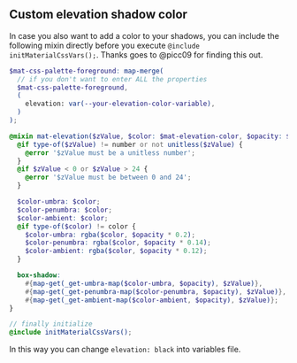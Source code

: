 ## Custom elevation shadow color

In case you also want to add a color to your shadows, you can include the following mixin directly before you execute `@include initMaterialCssVars();`. Thanks goes to @picc09 for finding this out.

```scss
$mat-css-palette-foreground: map-merge(
  // if you don't want to enter ALL the properties
  $mat-css-palette-foreground,
  (
    elevation: var(--your-elevation-color-variable),
  )
);

@mixin mat-elevation($zValue, $color: $mat-elevation-color, $opacity: $mat-elevation-opacity) {
  @if type-of($zValue) != number or not unitless($zValue) {
    @error '$zValue must be a unitless number';
  }
  @if $zValue < 0 or $zValue > 24 {
    @error '$zValue must be between 0 and 24';
  }

  $color-umbra: $color;
  $color-penumbra: $color;
  $color-ambient: $color;
  @if type-of($color) != color {
    $color-umbra: rgba($color, $opacity * 0.2);
    $color-penumbra: rgba($color, $opacity * 0.14);
    $color-ambient: rgba($color, $opacity * 0.12);
  }

  box-shadow:
    #{map-get(_get-umbra-map($color-umbra, $opacity), $zValue)},
    #{map-get(_get-penumbra-map($color-penumbra, $opacity), $zValue)},
    #{map-get(_get-ambient-map($color-ambient, $opacity), $zValue)};
}

// finally initialize
@include initMaterialCssVars();
```

In this way you can change `elevation: black` into variables file.
